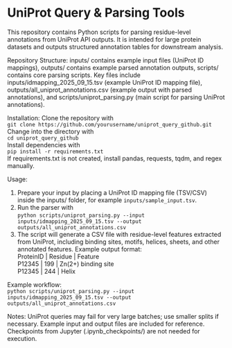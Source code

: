# UniProt Query & Parsing Tools  
This repository contains Python scripts for parsing residue-level annotations from UniProt API outputs. It is intended for large protein datasets and outputs structured annotation tables for downstream analysis.  

Repository Structure: inputs/ contains example input files (UniProt ID mappings), outputs/ contains example parsed annotation outputs, scripts/ contains core parsing scripts. Key files include inputs/idmapping_2025_09_15.tsv (example UniProt ID mapping file), outputs/all_uniprot_annotations.csv (example output with parsed annotations), and scripts/uniprot_parsing.py (main script for parsing UniProt annotations).  

Installation: Clone the repository with  
`git clone https://github.com/yourusername/uniprot_query_github.git`  
Change into the directory with  
`cd uniprot_query_github`  
Install dependencies with  
`pip install -r requirements.txt`  
If requirements.txt is not created, install pandas, requests, tqdm, and regex manually.  

Usage:  
1. Prepare your input by placing a UniProt ID mapping file (TSV/CSV) inside the inputs/ folder, for example `inputs/sample_input.tsv`.  
2. Run the parser with  
`python scripts/uniprot_parsing.py --input inputs/idmapping_2025_09_15.tsv --output outputs/all_uniprot_annotations.csv`  
3. The script will generate a CSV file with residue-level features extracted from UniProt, including binding sites, motifs, helices, sheets, and other annotated features. Example output format:  
ProteinID | Residue | Feature  
P12345 | 199 | Zn(2+) binding site  
P12345 | 244 | Helix  

Example workflow:  
`python scripts/uniprot_parsing.py --input inputs/idmapping_2025_09_15.tsv --output outputs/all_uniprot_annotations.csv`  

Notes: UniProt queries may fail for very large batches; use smaller splits if necessary. Example input and output files are included for reference. Checkpoints from Jupyter (.ipynb_checkpoints/) are not needed for execution.  
